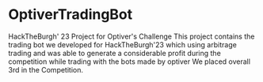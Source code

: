 # OptiverTradingBot
HackTheBurgh' 23 Project for Optiver's Challenge 
This project contains the trading bot we developed for HackTheBurgh'23 which using arbitrage trading and was able to generate a considerable profit during the competition while trading with the bots made by optiver We placed overall 3rd in the Competition. 
